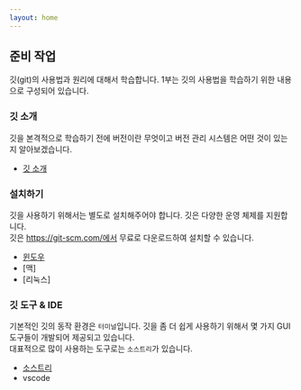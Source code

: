 ```yaml
---
layout: home
---
```

## 준비 작업
깃(git)의 사용법과 원리에 대해서 학습합니다. 1부는 깃의 사용법을 학습하기 위한 내용으로 구성되어 있습니다. 

### 깃 소개
깃을 본격적으로 학습하기 전에 버전이란 무엇이고 버전 관리 시스템은 어떤 것이 있는지 알아보겠습니다.
* [깃 소개](intro)

### 설치하기
깃을 사용하기 위해서는 별도로 설치해주어야 합니다. 깃은 다양한 운영 체제를 지원합니다.  
깃은 https://git-scm.com/에서 무료로 다운로드하여 설치할 수 있습니다.

* [윈도우](/setup/windows)
* [맥]
* [리눅스]

### 깃 도구 & IDE
기본적인 깃의 동작 환경은 `터미널`입니다. 깃을 좀 더 쉽게 사용하기 위해서 몇 가지 GUI 도구들이 개발되어 제공되고 있습니다.  
대표적으로 많이 사용하는 도구로는 `소스트리`가 있습니다.

* [소스트리](/setup/sourcetree)
* vscode









